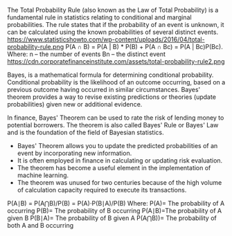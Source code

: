 The Total Probability Rule (also known as the Law of Total Probability) is a fundamental rule in statistics relating to conditional and marginal probabilities. The rule states that if the probability of an event is unknown, it can be calculated using the known probabilities of several distinct events.
https://www.statisticshowto.com/wp-content/uploads/2016/04/total-probability-rule.png
P(A ∩ B) = P(A | B) \* P(B) + P(A ∩ Bc) = P(A | Bc)P(Bc).
Where:
n – the number of events
Bn – the distinct event
https://cdn.corporatefinanceinstitute.com/assets/total-probability-rule2.png

Bayes, is a mathematical formula for determining conditional probability. Conditional probability is the likelihood of an outcome occurring, based on a previous outcome having occurred in similar circumstances. Bayes' theorem provides a way to revise existing predictions or theories (update probabilities) given new or additional evidence.

In finance, Bayes' Theorem can be used to rate the risk of lending money to potential borrowers. The theorem is also called Bayes' Rule or Bayes' Law and is the foundation of the field of Bayesian statistics.

- Bayes' Theorem allows you to update the predicted probabilities of an event by incorporating new information.
- It is often employed in finance in calculating or updating risk evaluation.
- The theorem has become a useful element in the implementation of machine learning.
- The theorem was unused for two centuries because of the high volume of calculation capacity required to execute its transactions.

P(A∣B) = P(A⋂B)/P(B) = P(A)⋅P(B∣A)/P(B)
Where:
P(A)= The probability of A occurring
P(B)= The probability of B occurring
P(A∣B)=The probability of A given B
P(B∣A)= The probability of B given A
P(A⋂B))= The probability of both A and B occurring
​
